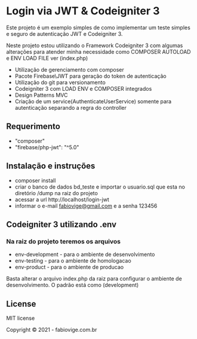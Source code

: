 # Login via JWT & Codeigniter 3

Este projeto é um exemplo simples de como implementar um teste simples e seguro de autenticação JWT e Codeigniter 3.

Neste projeto estou utilizando o Framework Codeigniter 3 com algumas alterações para atender minha necessidade
como COMPOSER AUTOLOAD e ENV LOAD FILE ver (index.php)

- Utilização de gerenciamento com composer
- Pacote Firebase\JWT para geração do token de autenticação
- Utilização do git para versionamento
- Codeigniter 3 com LOAD ENV e COMPOSER integrados
- Design Patterns MVC
- Criação de um service(AuthenticateUserService) somente para autenticação separando a regra do controller

## Requerimento

* "composer"
* "firebase/php-jwt": "^5.0"

## Instalação e instruções

- composer install
- criar o banco de dados bd_teste e importar o usuario.sql que esta no diretório /dump na raiz do projeto
- acessar a url http://localhost/login-jwt
- informar o e-mail fabiovige@gmail.com e a senha 123456

## Codeigniter 3 utilizando .env

### Na raiz do projeto teremos os arquivos 
* env-development - para o ambiente de desenvolvimento
* env-testing - para o ambiente de homologacao
* env-product - para o ambiente de producao

Basta alterar o arquivo index.php da raiz para configurar o ambiente de desenvolvimento. O padrão está como (development)


## License

MIT license

Copyright © 2021 - fabiovige.com.br
